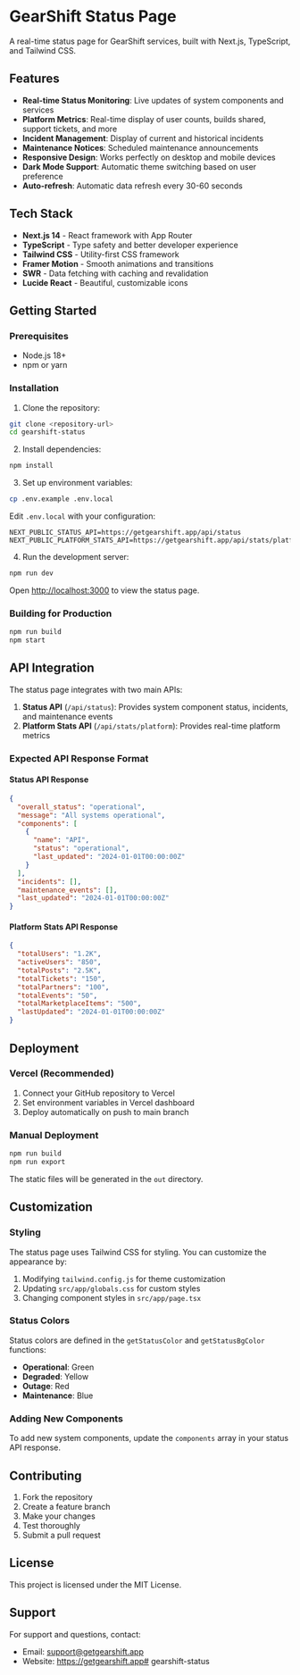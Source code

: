 # GearShift Status Page

A real-time status page for GearShift services, built with Next.js, TypeScript, and Tailwind CSS.

## Features

- **Real-time Status Monitoring**: Live updates of system components and services
- **Platform Metrics**: Real-time display of user counts, builds shared, support tickets, and more
- **Incident Management**: Display of current and historical incidents
- **Maintenance Notices**: Scheduled maintenance announcements
- **Responsive Design**: Works perfectly on desktop and mobile devices
- **Dark Mode Support**: Automatic theme switching based on user preference
- **Auto-refresh**: Automatic data refresh every 30-60 seconds

## Tech Stack

- **Next.js 14** - React framework with App Router
- **TypeScript** - Type safety and better developer experience
- **Tailwind CSS** - Utility-first CSS framework
- **Framer Motion** - Smooth animations and transitions
- **SWR** - Data fetching with caching and revalidation
- **Lucide React** - Beautiful, customizable icons

## Getting Started

### Prerequisites

- Node.js 18+ 
- npm or yarn

### Installation

1. Clone the repository:
```bash
git clone <repository-url>
cd gearshift-status
```

2. Install dependencies:
```bash
npm install
```

3. Set up environment variables:
```bash
cp .env.example .env.local
```

Edit `.env.local` with your configuration:
```env
NEXT_PUBLIC_STATUS_API=https://getgearshift.app/api/status
NEXT_PUBLIC_PLATFORM_STATS_API=https://getgearshift.app/api/stats/platform
```

4. Run the development server:
```bash
npm run dev
```

Open [http://localhost:3000](http://localhost:3000) to view the status page.

### Building for Production

```bash
npm run build
npm start
```

## API Integration

The status page integrates with two main APIs:

1. **Status API** (`/api/status`): Provides system component status, incidents, and maintenance events
2. **Platform Stats API** (`/api/stats/platform`): Provides real-time platform metrics

### Expected API Response Format

#### Status API Response
```json
{
  "overall_status": "operational",
  "message": "All systems operational",
  "components": [
    {
      "name": "API",
      "status": "operational",
      "last_updated": "2024-01-01T00:00:00Z"
    }
  ],
  "incidents": [],
  "maintenance_events": [],
  "last_updated": "2024-01-01T00:00:00Z"
}
```

#### Platform Stats API Response
```json
{
  "totalUsers": "1.2K",
  "activeUsers": "850",
  "totalPosts": "2.5K",
  "totalTickets": "150",
  "totalPartners": "100",
  "totalEvents": "50",
  "totalMarketplaceItems": "500",
  "lastUpdated": "2024-01-01T00:00:00Z"
}
```

## Deployment

### Vercel (Recommended)

1. Connect your GitHub repository to Vercel
2. Set environment variables in Vercel dashboard
3. Deploy automatically on push to main branch

### Manual Deployment

```bash
npm run build
npm run export
```

The static files will be generated in the `out` directory.

## Customization

### Styling

The status page uses Tailwind CSS for styling. You can customize the appearance by:

1. Modifying `tailwind.config.js` for theme customization
2. Updating `src/app/globals.css` for custom styles
3. Changing component styles in `src/app/page.tsx`

### Status Colors

Status colors are defined in the `getStatusColor` and `getStatusBgColor` functions:

- **Operational**: Green
- **Degraded**: Yellow  
- **Outage**: Red
- **Maintenance**: Blue

### Adding New Components

To add new system components, update the `components` array in your status API response.

## Contributing

1. Fork the repository
2. Create a feature branch
3. Make your changes
4. Test thoroughly
5. Submit a pull request

## License

This project is licensed under the MIT License.

## Support

For support and questions, contact:
- Email: support@getgearshift.app
- Website: https://getgearshift.app#   g e a r s h i f t - s t a t u s 
 
 

